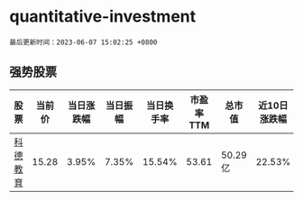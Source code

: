 # quantitative-investment

`最后更新时间：2023-06-07 15:02:25 +0800`

## 强势股票

|股票|当前价|当日涨跌幅|当日振幅|当日换手率|市盈率TTM|总市值|近10日涨跌幅|
|----|----|----|----|----|----|----|----|
|[科德教育](https://xueqiu.com/S/SZ300192)|15.28|3.95%|7.35%|15.54%|53.61|50.29亿|22.53%|
